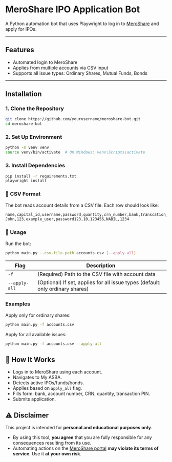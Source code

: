# MeroShare IPO Application Bot

A Python automation bot that uses Playwright to log in to [MeroShare](https://meroshare.cdsc.com.np) and apply for IPOs.

---

## Features

- Automated login to MeroShare
- Applies from multiple accounts via CSV input
- Supports all issue types: Ordinary Shares, Mutual Funds, Bonds

---

## Installation

### 1. Clone the Repository

```bash
git clone https://github.com/yourusername/meroshare-bot.git
cd meroshare-bot
```

### 2. Set Up Environment
```bash
python -m venv venv
source venv/bin/activate  # On Windows: venv\Scripts\activate
```

### 3. Install Dependencies
```bash
pip install -r requirements.txt
playwright install 
```

### 📄 CSV Format
The bot reads account details from a CSV file. Each row should look like:
```bash
name,capital_id,username,password,quantity,crn_number,bank,transcation_pin
John,123,example_user,password123,10,123456,NABIL,1234
```

### 🚀 Usage
Run the bot:

```bash
python main.py --csv-file-path accounts.csv [--apply-all]
```

| Flag                     | Description                                                                    |
| ------------------------ | ------------------------------------------------------------------------------ |
| `-f`                     | (Required) Path to the CSV file with account data                              |
| `--apply-all`            | (Optional) If set, applies for all issue types (default: only ordinary shares) |

### Examples
Apply only for ordinary shares:
```bash
python main.py -f accounts.csv
```
Apply for all available issues:
```bash
python main.py -f accounts.csv --apply-all
```


## 🧠 How It Works

- Logs in to MeroShare using each account.
- Navigates to My ASBA.
- Detects active IPOs/funds/bonds.
- Applies based on `apply_all` flag.
- Fills form: bank, account number, CRN, quantity, transaction PIN.
- Submits application.


## ⚠️ Disclaimer

This project is intended for **personal and educational purposes only**.

- By using this tool, **you agree** that you are fully responsible for any consequences resulting from its use.
- Automating actions on the [MeroShare portal](https://meroshare.cdsc.com.np) **may violate its terms of service**. Use it **at your own risk**.